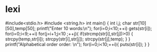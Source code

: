 # lexi
#include<stdio.h>
#include <string.h>
int main()
{
    int i,j;
    char str[10][50],temp[50];
    printf("Enter 10 words:\n");
    for(i=0;i<10;++i)
        gets(str[i]);
    for(i=0;i<9;++i)
       for(j=i+1;j<10 ;++j){
          if(strcmp(str[i],str[j])>0)
          {
            strcpy(temp,str[i]);
            strcpy(str[i],str[j]);
            strcpy(str[j],temp);
          }
    }
    printf("Alphabetical order order: \n");
    for(i=0;i<10;++i){
       puts(str[i]);
    }
}
